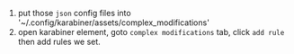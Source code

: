 1. put those `json` config files into '~/.config/karabiner/assets/complex_modifications'
2. open karabiner element, goto `complex modifications` tab, click `add rule` then add rules we set.
